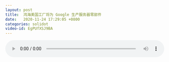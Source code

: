 ```yaml
---
layout: post
title:  鸿海美国工厂将为 Google 生产服务器零部件
date:   2020-11-24 17:29:05 +0800
categories: solidot
video-id: EgPUfXSJ9BA
---
```


<audio id="youtube" style="width: 100%;" video-id="EgPUfXSJ9BA" controls></audio>

<script async type="text/javascript" src="/audio.js"></script>

